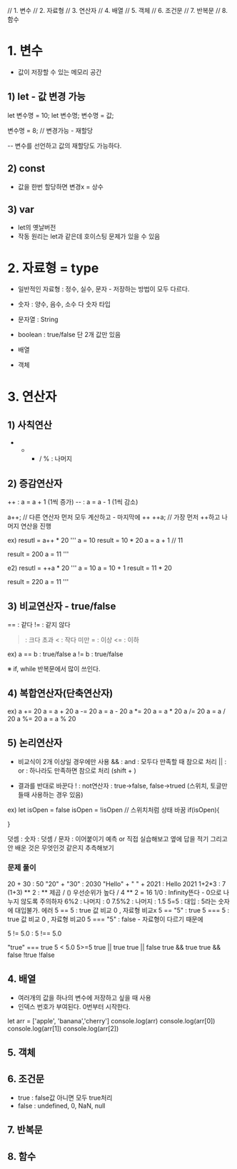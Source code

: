 // 1. 변수
// 2. 자료형
// 3. 연산자
// 4. 배열
// 5. 객체
// 6. 조건문
// 7. 반복문
// 8. 함수


# 1. 변수
- 값이 저장할 수 있는 메모리 공간

## 1) let  -  값 변경 가능
let 변수명 = 10;
let 변수명;
변수명 = 값;

변수명 = 8;  // 변경가능 - 재할당

-- 변수를 선언하고 값의 재할당도 가능하다.

## 2) const
- 값을 한번 할당하면 변경x = 상수

## 3) var
- let의 옛날버전
- 작동 원리는 let과 같은데 호이스팅 문제가 있을 수 있음



# 2. 자료형 = type
- 일반적인 자료형 : 정수, 실수, 문자 - 저장하는 방법이 모두 다르다.

- 숫자 : 양수, 음수, 소수 다 숫자 타입
- 문자열 : String
- boolean :  true/false 단 2개 값만 있음
- 배열
- 객체

# 3. 연산자

## 1) 사칙연산
+  -  * / 
% : 나머지

## 2) 증감연산자
++ : a = a + 1 (1씩 증가)
-- : a = a - 1 (1씩 감소)

a++; // 다른 연산자 먼저 모두 계산하고 - 마지막에 ++ 
++a; // 가장 먼저 ++하고 나머지 연산을 진행

ex) resutl = a++ * 20
'''
a = 10
result = 10 * 20
a = a + 1  // 11

result = 200
a = 11
'''

e2) resutl = ++a * 20
'''
a = 10
a = 10 + 1
result = 11 * 20

result = 220
a = 11
'''

## 3) 비교연산자 - true/false
== : 같다
!= : 같지 않다
> : 크다 초과
< : 작다 미만
>= : 이상
<= : 이하

ex)
a == b : true/false
a != b : true/false

※ if, while 반복문에서 많이 쓰인다.

## 4) 복합연산자(단축연산자)

ex) 
a += 20   a = a + 20
a -= 20   a = a - 20
a *= 20   a = a * 20
a /= 20   a = a / 20
a %= 20   a = a % 20

## 5) 논리연산자

- 비교식이 2개 이상일 경우에만 사용
&& : and : 모두다 만족할 때 참으로 처리
|| : or : 하나라도 만족하면 참으로 처리 (shift + \)

- 결과를 반대로 바꾼다
! : not연산자 : true->false, false->trued 
          (스위치, 토글만들때 사용하는 경우 있음)

ex) let isOpen = false
isOpen = !isOpen // 스위치처럼 상태 바꿈
if(isOpen){

}


덧셈 : 숫자  : 덧셈 / 문자 : 이어붙이기
예측 or 직접 실습해보고 옆에 답을 적기
그리고 안 배운 것은 무엇인것 같은지 추측해보기



### 문제 풀이

20 + 30 : 50
"20" + "30" : 2030
"Hello" + " " + 2021 : Hello 2021
1+2*3 : 7
(1+3) ** 2 : ** 제곱 / () 우선순위가 높다 /  4 ** 2 = 16
1/0 :  Infinity뜬다 - 0으로 나누지 않도록 주의하자
6%2 : 나머지 : 0 
7.5%2 : 나머지 : 1.5
5=5 : 대입 : 5라는 숫자에 대입불가. 에러
5 == 5 :  true 값 비교 0 , 자료형 비교x
5 == "5" : true
5 === 5 : true  값 비교 0 , 자료형 비교0
5 === "5" : false - 자료형이 다르기 때문에

5 != 5.0 :
5 !== 5.0

"true" === true
5 < 5.0
5>=5
true || true
true || false
true && true
true && false
!true
!false

## 4. 배열
- 여러개의 값을 하나의 변수에 저장하고 싶을 때 사용
- 인덱스 번호가 부여된다. 0번부터 시작한다.

let arr = ['apple', 'banana','cherry']
console.log(arr)
console.log(arr[0])
console.log(arr[1])
console.log(arr[2])

## 5. 객체




## 6. 조건문

- true : false값 아니면 모두 true처리
- false : undefined, 0, NaN, null

## 7. 반복문

## 8. 함수